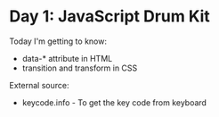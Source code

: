 # Day 1: JavaScript Drum Kit
Today I'm getting to know:
- data-* attribute in HTML
- transition and transform in CSS

External source:
- keycode.info - To get the key code from keyboard